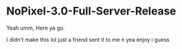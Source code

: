# NoPixel-3.0-Full-Server-Release
Yeah umm, Here ya go.

I didn't make this lol just a friend sent it to me n yea enjoy i guess
